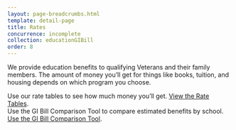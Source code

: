 ```yaml
---
layout: page-breadcrumbs.html
template: detail-page
title: Rates
concurrence: incomplete
collection: educationGIBill
order: 8
---
```


<div class="va-introtext">

We provide education benefits to qualifying Veterans and their family members. The amount of money you’ll get for things like books, tuition, and housing depends on which program you choose. 
</div>

Use our rate tables to see how much money you’ll get. [View the Rate Tables](http://www.benefits.va.gov/GIBILL/resources/benefits_resources/rate_tables.asp#ch33).
<br>
Use the GI Bill Comparison Tool to compare estimated benefits by school. [Use the GI Bill Comparison Tool](/gi-bill-comparison-tool/).
